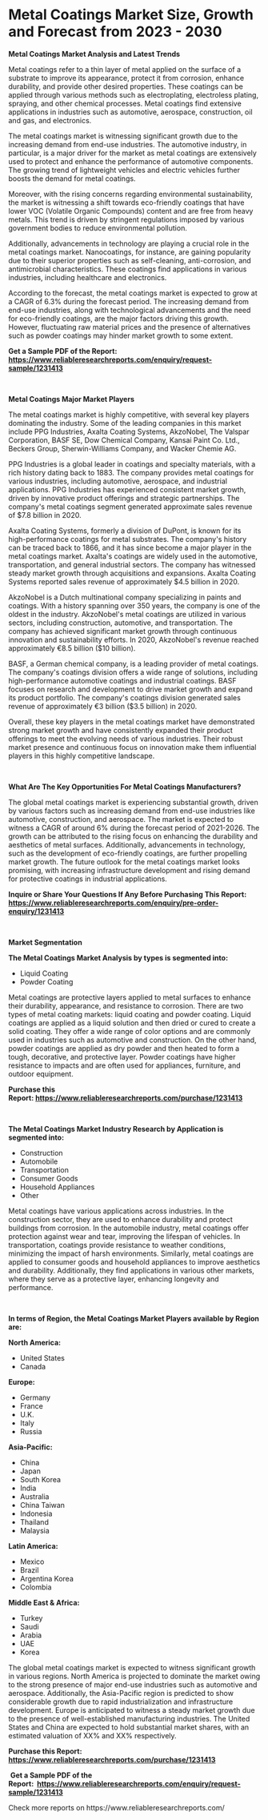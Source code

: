 <p><h1>Metal Coatings Market Size, Growth and Forecast from 2023 - 2030</h1></p><p><strong>Metal Coatings Market Analysis and Latest Trends</strong></p>
<p><p>Metal coatings refer to a thin layer of metal applied on the surface of a substrate to improve its appearance, protect it from corrosion, enhance durability, and provide other desired properties. These coatings can be applied through various methods such as electroplating, electroless plating, spraying, and other chemical processes. Metal coatings find extensive applications in industries such as automotive, aerospace, construction, oil and gas, and electronics.</p><p>The metal coatings market is witnessing significant growth due to the increasing demand from end-use industries. The automotive industry, in particular, is a major driver for the market as metal coatings are extensively used to protect and enhance the performance of automotive components. The growing trend of lightweight vehicles and electric vehicles further boosts the demand for metal coatings.</p><p>Moreover, with the rising concerns regarding environmental sustainability, the market is witnessing a shift towards eco-friendly coatings that have lower VOC (Volatile Organic Compounds) content and are free from heavy metals. This trend is driven by stringent regulations imposed by various government bodies to reduce environmental pollution.</p><p>Additionally, advancements in technology are playing a crucial role in the metal coatings market. Nanocoatings, for instance, are gaining popularity due to their superior properties such as self-cleaning, anti-corrosion, and antimicrobial characteristics. These coatings find applications in various industries, including healthcare and electronics.</p><p>According to the forecast, the metal coatings market is expected to grow at a CAGR of 6.3% during the forecast period. The increasing demand from end-use industries, along with technological advancements and the need for eco-friendly coatings, are the major factors driving this growth. However, fluctuating raw material prices and the presence of alternatives such as powder coatings may hinder market growth to some extent.</p></p>
<p><strong>Get a Sample PDF of the Report:&nbsp; <a href="https://www.reliableresearchreports.com/enquiry/request-sample/1231413">https://www.reliableresearchreports.com/enquiry/request-sample/1231413</a></strong></p>
<p>&nbsp;</p>
<p><strong>Metal Coatings Major Market Players</strong></p>
<p><p>The metal coatings market is highly competitive, with several key players dominating the industry. Some of the leading companies in this market include PPG Industries, Axalta Coating Systems, AkzoNobel, The Valspar Corporation, BASF SE, Dow Chemical Company, Kansai Paint Co. Ltd., Beckers Group, Sherwin-Williams Company, and Wacker Chemie AG.</p><p>PPG Industries is a global leader in coatings and specialty materials, with a rich history dating back to 1883. The company provides metal coatings for various industries, including automotive, aerospace, and industrial applications. PPG Industries has experienced consistent market growth, driven by innovative product offerings and strategic partnerships. The company's metal coatings segment generated approximate sales revenue of $7.8 billion in 2020.</p><p>Axalta Coating Systems, formerly a division of DuPont, is known for its high-performance coatings for metal substrates. The company's history can be traced back to 1866, and it has since become a major player in the metal coatings market. Axalta's coatings are widely used in the automotive, transportation, and general industrial sectors. The company has witnessed steady market growth through acquisitions and expansions. Axalta Coating Systems reported sales revenue of approximately $4.5 billion in 2020.</p><p>AkzoNobel is a Dutch multinational company specializing in paints and coatings. With a history spanning over 350 years, the company is one of the oldest in the industry. AkzoNobel's metal coatings are utilized in various sectors, including construction, automotive, and transportation. The company has achieved significant market growth through continuous innovation and sustainability efforts. In 2020, AkzoNobel's revenue reached approximately €8.5 billion ($10 billion).</p><p>BASF, a German chemical company, is a leading provider of metal coatings. The company's coatings division offers a wide range of solutions, including high-performance automotive coatings and industrial coatings. BASF focuses on research and development to drive market growth and expand its product portfolio. The company's coatings division generated sales revenue of approximately €3 billion ($3.5 billion) in 2020.</p><p>Overall, these key players in the metal coatings market have demonstrated strong market growth and have consistently expanded their product offerings to meet the evolving needs of various industries. Their robust market presence and continuous focus on innovation make them influential players in this highly competitive landscape.</p></p>
<p>&nbsp;</p>
<p><strong>What Are The Key Opportunities For Metal Coatings Manufacturers?</strong></p>
<p><p>The global metal coatings market is experiencing substantial growth, driven by various factors such as increasing demand from end-use industries like automotive, construction, and aerospace. The market is expected to witness a CAGR of around 6% during the forecast period of 2021-2026. The growth can be attributed to the rising focus on enhancing the durability and aesthetics of metal surfaces. Additionally, advancements in technology, such as the development of eco-friendly coatings, are further propelling market growth. The future outlook for the metal coatings market looks promising, with increasing infrastructure development and rising demand for protective coatings in industrial applications.</p></p>
<p><strong>Inquire or Share Your Questions If Any Before Purchasing This Report: <a href="https://www.reliableresearchreports.com/enquiry/pre-order-enquiry/1231413">https://www.reliableresearchreports.com/enquiry/pre-order-enquiry/1231413</a></strong></p>
<p>&nbsp;</p>
<p><strong>Market Segmentation</strong></p>
<p><strong>The Metal Coatings Market Analysis by types is segmented into:</strong></p>
<p><ul><li>Liquid Coating</li><li>Powder Coating</li></ul></p>
<p><p>Metal coatings are protective layers applied to metal surfaces to enhance their durability, appearance, and resistance to corrosion. There are two types of metal coating markets: liquid coating and powder coating. Liquid coatings are applied as a liquid solution and then dried or cured to create a solid coating. They offer a wide range of color options and are commonly used in industries such as automotive and construction. On the other hand, powder coatings are applied as dry powder and then heated to form a tough, decorative, and protective layer. Powder coatings have higher resistance to impacts and are often used for appliances, furniture, and outdoor equipment.</p></p>
<p><strong>Purchase this Report:&nbsp;<a href="https://www.reliableresearchreports.com/purchase/1231413">https://www.reliableresearchreports.com/purchase/1231413</a></strong></p>
<p>&nbsp;</p>
<p><strong>The Metal Coatings Market Industry Research by Application is segmented into:</strong></p>
<p><ul><li>Construction</li><li>Automobile</li><li>Transportation</li><li>Consumer Goods</li><li>Household Appliances</li><li>Other</li></ul></p>
<p><p>Metal coatings have various applications across industries. In the construction sector, they are used to enhance durability and protect buildings from corrosion. In the automobile industry, metal coatings offer protection against wear and tear, improving the lifespan of vehicles. In transportation, coatings provide resistance to weather conditions, minimizing the impact of harsh environments. Similarly, metal coatings are applied to consumer goods and household appliances to improve aesthetics and durability. Additionally, they find applications in various other markets, where they serve as a protective layer, enhancing longevity and performance.</p></p>
<p>&nbsp;</p>
<p><strong>In terms of Region, the Metal Coatings Market Players available by Region are:</strong></p>
<p>
    <p> <strong> North America: </strong>
        <ul>
            <li>United States</li>
            <li>Canada</li>
        </ul>
        </p> 
    <p> <strong> Europe: </strong>
        <ul>
            <li>Germany</li>
            <li>France</li>
            <li>U.K.</li>
            <li>Italy</li>
            <li>Russia</li>
        </ul>
        </p> 
    <p> <strong> Asia-Pacific: </strong>
        <ul>
            <li>China</li>
            <li>Japan</li>
            <li>South Korea</li>
            <li>India</li>
            <li>Australia</li>
            <li>China Taiwan</li>
            <li>Indonesia</li>
            <li>Thailand</li>
            <li>Malaysia</li>
        </ul>
        </p> 
    <p> <strong> Latin America: </strong>
        <ul>
            <li>Mexico</li>
            <li>Brazil</li>
            <li>Argentina Korea</li>
            <li>Colombia</li>
        </ul>
        </p> 
    <p> <strong> Middle East & Africa: </strong>
        <ul>
            <li>Turkey</li>
            <li>Saudi</li>
            <li>Arabia</li>
            <li>UAE</li>
            <li>Korea</li>
        </ul>
    </p>
    </p>
<p><p>The global metal coatings market is expected to witness significant growth in various regions. North America is projected to dominate the market owing to the strong presence of major end-use industries such as automotive and aerospace. Additionally, the Asia-Pacific region is predicted to show considerable growth due to rapid industrialization and infrastructure development. Europe is anticipated to witness a steady market growth due to the presence of well-established manufacturing industries. The United States and China are expected to hold substantial market shares, with an estimated valuation of XX% and XX% respectively.</p></p>
<p><strong>Purchase this Report: <a href="https://www.reliableresearchreports.com/purchase/1231413">https://www.reliableresearchreports.com/purchase/1231413</a></strong></p>
<p>&nbsp;<strong>Get a Sample PDF of the Report:&nbsp;&nbsp;<a href="https://www.reliableresearchreports.com/enquiry/request-sample/1231413">https://www.reliableresearchreports.com/enquiry/request-sample/1231413</a></strong></p>
<p><strong></strong></p>
<p>Check more reports on https://www.reliableresearchreports.com/</p>